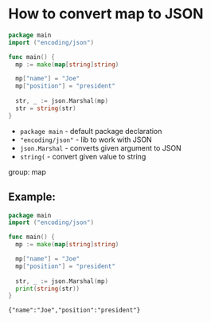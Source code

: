 # How to convert map to JSON

```go
package main
import ("encoding/json")

func main() {
  mp := make(map[string]string)

  mp["name"] = "Joe"
  mp["position"] = "president"
  
  str, _ := json.Marshal(mp)
  str = string(str)
}
```

- `package main` - default package declaration
- `"encoding/json"` - lib to work with JSON
- `json.Marshal` - converts given argument to JSON
- `string(` - convert given value to string

group: map

## Example: 
```go
package main
import ("encoding/json")

func main() {
  mp := make(map[string]string)

  mp["name"] = "Joe"
  mp["position"] = "president"
  
  str, _ := json.Marshal(mp)
  print(string(str))
}
```
```
{"name":"Joe","position":"president"}
```

